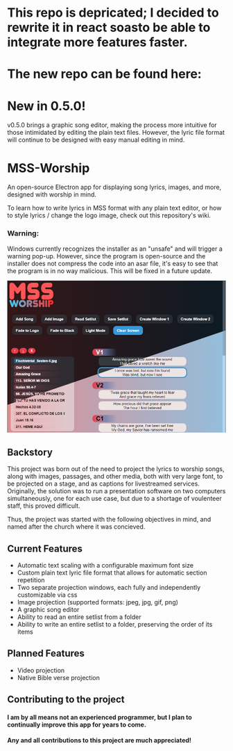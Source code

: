 # This repo is depricated; I decided to rewrite it in react soasto be able to integrate more features faster.
# The new repo can be found here:

# New in 0.5.0!
v0.5.0 brings a graphic song editor, making the process more intuitive for those intimidated by editing the plain text files. However, the lyric file format will continue to be designed with easy manual editing in mind.

# MSS-Worship
An open-source Electron app for displaying song lyrics, images, and more, designed with worship in mind.

To learn how to write lyrics in MSS format with any plain text editor, or how to style lyrics / change the logo image, check out this repository's wiki.

### Warning:
Windows currently recognizes the installer as an "unsafe" and will trigger a warning pop-up. However, since the program is open-source and the installer does not compress the code into an asar file, it's easy to see that the program is in no way malicious. This will be fixed in a future update.

![Screenshot of MSS Worship's main gui](./thumbnail_1.png)

## Backstory
This project was born out of the need to project the lyrics to worship songs, along with images, passages, and other media, both with very large font, to be projected on a stage, and as captions for livestreamed services. Originally, the solution was to run a presentation software on two computers simultaneously, one for each use case, but due to a shortage of voulenteer staff, this proved difficult. 

Thus, the project was started with the following objectives in mind, and named after the church where it was concieved.

## Current Features
- Automatic text scaling with a configurable maximum font size
- Custom plain text lyric file format that allows for automatic section repetition
- Two separate projection windows, each fully and independently customizable via css
- Image projection (supported formats: jpeg, jpg, gif, png)
- A graphic song editor
- Ability to read an entire setlist from a folder
- Ability to write an entire setlist to a folder, preserving the order of its items

## Planned Features
- Video projection
- Native Bible verse projection

## Contributing to the project
#### I am by all means not an experienced programmer, but I plan to continually improve this app for years to come.
#### Any and all contributions to this project are much appreciated!
